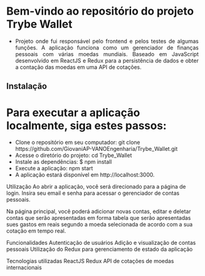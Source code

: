 
<!-- Olá, Tryber!
Esse é apenas um arquivo inicial para o README do seu projeto no qual você pode customizar e reutilizar todas as vezes que for executar o trybe-publisher.

Para deixá-lo com a sua cara, basta alterar o seguinte arquivo da sua máquina: ~/.student-repo-publisher/custom/_NEW_README.md

É essencial que você preencha esse documento por conta própria, ok?
Não deixe de usar nossas dicas de escrita de README de projetos, e deixe sua criatividade brilhar!
:warning: IMPORTANTE: você precisa deixar nítido:
- quais arquivos/pastas foram desenvolvidos por você; 
- quais arquivos/pastas foram desenvolvidos por outra pessoa estudante;
- quais arquivos/pastas foram desenvolvidos pela Trybe.
-->

# Bem-vindo ao repositório do projeto Trybe Wallet

<ul align="justify">
  <li>Projeto onde fui responsável pelo frontend e pelos testes de algumas funções. A aplicação funciona como um gerenciador de finanças pessoais com várias moedas mundiais. Baseado em JavaScript desenvolvido em ReactJS e Redux para a persistência de dados e obter a contação das moedas em uma API de cotações. </li>
</ul>

## Instalação

# Para executar a aplicação localmente, siga estes passos:

<ul>
  <li>Clone o repositório em seu computador: git clone https://github.com/GiovaniAP-VANOEngenharia/Trybe_Wallet.git</li>
  <li>Acesse o diretório do projeto: cd Trybe_Wallet</li>
  <li>Instale as dependências: $ npm install</li>
  <li>Execute a aplicação: npm start</li>
  <li>A aplicação estará disponível em http://localhost:3000.</li>
</ul>

Utilização
Ao abrir a aplicação, você será direcionado para a página de login. Insira seu email e senha para acessar o gerenciador de contas pessoais.

Na página principal, você poderá adicionar novas contas, editar e deletar contas que serão apresentadas em forma tabela que serão apresentadas sues gastos em reais segundo a moeda selecionada de acordo com a sua cotação em tempo real.

Funcionalidades
Autenticação de usuários
Adição e visualização de contas pessoais
Utilização do Redux para gerenciamento de estado da aplicação

Tecnologias utilizadas
ReactJS
Redux
API de cotações de moedas internacionais

